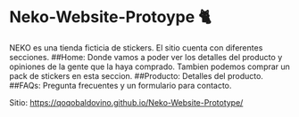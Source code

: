 # Neko-Website-Protoype 🐈
NEKO es una tienda ficticia de stickers.
El sitio cuenta con diferentes secciones.
##Home: Donde vamos a poder ver los detalles del producto y opiniones de la gente que la haya comprado. Tambien podemos comprar un pack de stickers en esta seccion.
##Producto: Detalles del producto.
##FAQs: Pregunta frecuentes y un formulario para contacto.

Sitio: https://qoqobaldovino.github.io/Neko-Website-Prototype/
